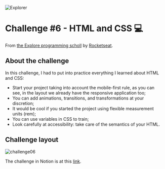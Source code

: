 ![Explorer](https://efficient-sloth-d85.notion.site/image/https%3A%2F%2Fs3-us-west-2.amazonaws.com%2Fsecure.notion-static.com%2F74dec54c-b44a-4c7e-adbd-f8a069b98b7b%2FCapa_Notion_-_Explorer.png?table=block&id=19dfbff7-b19c-47c5-9a28-6afa37d42543&spaceId=08f749ff-d06d-49a8-a488-9846e081b224&width=2000&userId=&cache=v2)

# Challenge #6 - HTML and CSS 💻

From [the Explore programming scholl](https://www.rocketseat.com.br/explorer) by [Rocketseat](https://www.rocketseat.com.br/).

## About the challenge

In this challenge, I had to put into practice everything I learned about HTML and CSS:
- Start your project taking into account the mobile-first rule, as you can see, in the layout we already have the responsive application too;
- You can add animations, transitions, and transformations at your discretion;
- It would be cool if you started the project using flexible measurement units (rem);
- You can use variables in CSS to train;
- Look carefully at accessibility: take care of the semantics of your HTML.

## Challenge layout

![challenge06](https://github.com/mayumayara/challenge06/assets/120471137/9c2b0fa5-7555-4e27-ab85-7c3a95d05c88)

The challenge in Notion is at this [link](https://www.notion.so/Desafio-Explore-sem-limites-78f3c412d9b04cf0b92b406038b4b3bb?pvs=4).
